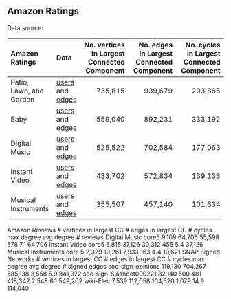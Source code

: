 
## Amazon Ratings

Data source: 

| Amazon Ratings | Data             | No. vertices in Largest Connected Component | No. edges  in Largest Connected Component | No. cycles in Largest Connected Component |
| :------------- | :--------------- |  ---------------: |  ---------------: | ---------------: | 
| Patio, Lawn, and Garden | [users](Amazon_Garden_users.csv) and [edges](Amazon_Garden_edges.csv) | 735,815	| 939,679	| 203,865 |
| Baby 	  | [users](Amazon_Baby_users.csv) and [edges](Amazon_Baby_edges.csv) | 559,040 | 892,231 | 333,192 |
| Digital Music	| [users](Amazon_Music_users.csv) and [edges](Amazon_Music_edges.csv) | 525,522	| 702,584	| 177,063	| 
| Instant Video	|  [users](Amazon_Video_users.csv) and [edges](Amazon_Video_edges.csv) | 433,702 | 572,834 | 139,133 |
| Musical Instruments | [users](Amazon_Instruments_users.csv) and [edges](Amazon_Instruments_edges.csv) | 355,507 | 457,140 | 101,634 |

Amazon Reviews	# vertices  in largest CC	# edges  in largest CC	# cycles	max degree	avg degree	# reviews
Digital Music core5	9,109	64,706	55,598	578	7.1	64,706
Instant Video core5	6,815	37,126	30,312	455	5.4	37,126
Musical Instruments core 5	2,329	10,261	7,933	163	4.4	10,621
SNAP Signed Networks	# vertices in largest CC	# edges  in largest CC	# cycles	max degree	avg degree	# signed edges
soc-sign-epinions	119,130	704,267	585,138	3,558	5.9	841,372
soc-sign-Slashdot090221	82,140	500,481	418,342	2,548	6.1	549,202
wiki-Elec	7,539	112,058	104,520	1,079	14.9	114,040
